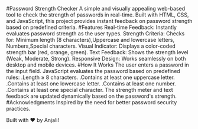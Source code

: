 #Password Strength Checker
A simple and visually appealing web-based tool to check the strength of passwords in real-time. Built with HTML, CSS, and JavaScript, this project provides instant feedback on password strength based on predefined criteria.
#Features
Real-time Feedback: Instantly evaluates password strength as the user types.
Strength Criteria: Checks for: Minimum length (8 characters),Uppercase and lowercase letters, Numbers,Special characters.
Visual Indicator: Displays a color-coded strength bar (red, orange, green).
Text Feedback: Shows the strength level (Weak, Moderate, Strong).
Responsive Design: Works seamlessly on both desktop and mobile devices.
#How It Works
The user enters a password in the input field.
JavaScript evaluates the password based on predefined rules:
.Length ≥ 8 characters.
.Contains at least one uppercase letter.
.Contains at least one lowercase letter.
.Contains at least one number.
.Contains at least one special character.
The strength meter and text feedback are updated dynamically based on the password's strength.
#Acknowledgments
Inspired by the need for better password security practices.

Built with ❤️ by Anjali!
